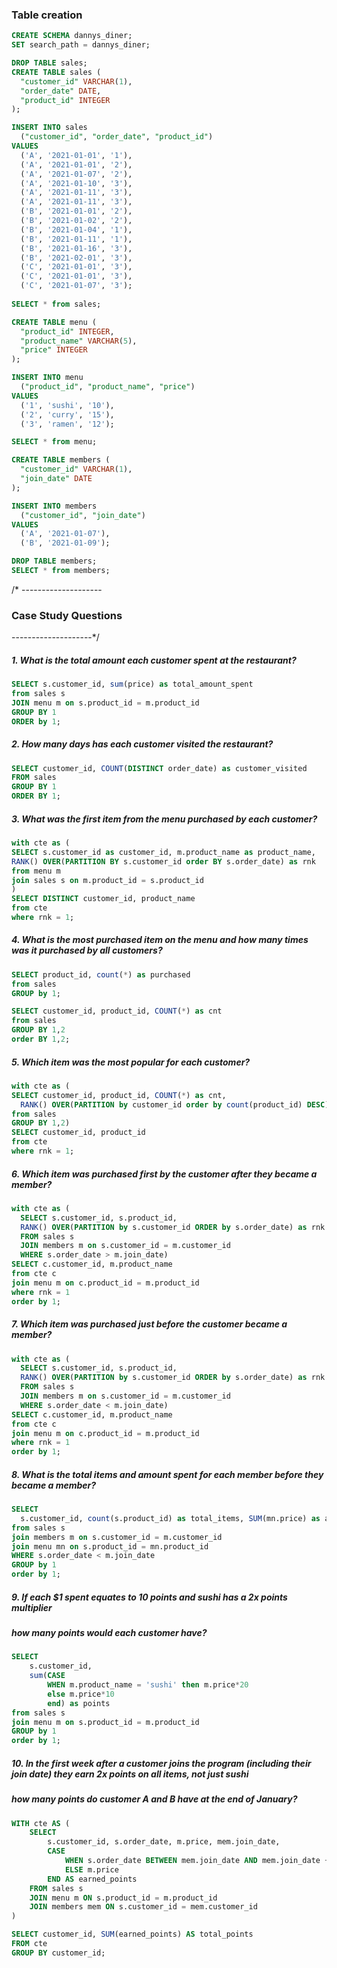 ### Table creation
```sql
CREATE SCHEMA dannys_diner;
SET search_path = dannys_diner;

DROP TABLE sales;
CREATE TABLE sales (
  "customer_id" VARCHAR(1),
  "order_date" DATE,
  "product_id" INTEGER
);

INSERT INTO sales
  ("customer_id", "order_date", "product_id")
VALUES
  ('A', '2021-01-01', '1'),
  ('A', '2021-01-01', '2'),
  ('A', '2021-01-07', '2'),
  ('A', '2021-01-10', '3'),
  ('A', '2021-01-11', '3'),
  ('A', '2021-01-11', '3'),
  ('B', '2021-01-01', '2'),
  ('B', '2021-01-02', '2'),
  ('B', '2021-01-04', '1'),
  ('B', '2021-01-11', '1'),
  ('B', '2021-01-16', '3'),
  ('B', '2021-02-01', '3'),
  ('C', '2021-01-01', '3'),
  ('C', '2021-01-01', '3'),
  ('C', '2021-01-07', '3');
 
SELECT * from sales;

CREATE TABLE menu (
  "product_id" INTEGER,
  "product_name" VARCHAR(5),
  "price" INTEGER
);

INSERT INTO menu
  ("product_id", "product_name", "price")
VALUES
  ('1', 'sushi', '10'),
  ('2', 'curry', '15'),
  ('3', 'ramen', '12');

SELECT * from menu;

CREATE TABLE members (
  "customer_id" VARCHAR(1),
  "join_date" DATE
);

INSERT INTO members
  ("customer_id", "join_date")
VALUES
  ('A', '2021-01-07'),
  ('B', '2021-01-09');

DROP TABLE members;
SELECT * from members;
```
  
  /* --------------------
###  Case Study Questions
   --------------------*/

##### 1. What is the total amount each customer spent at the restaurant?
```sql
SELECT s.customer_id, sum(price) as total_amount_spent
from sales s
JOIN menu m on s.product_id = m.product_id
GROUP BY 1
ORDER by 1;
```

##### 2. How many days has each customer visited the restaurant?
```sql
SELECT customer_id, COUNT(DISTINCT order_date) as customer_visited
FROM sales
GROUP BY 1
ORDER BY 1;
```

##### 3. What was the first item from the menu purchased by each customer?
```sql
with cte as (
SELECT s.customer_id as customer_id, m.product_name as product_name,
RANK() OVER(PARTITION BY s.customer_id order BY s.order_date) as rnk
from menu m
join sales s on m.product_id = s.product_id
)
SELECT DISTINCT customer_id, product_name
from cte
where rnk = 1;
```

##### 4. What is the most purchased item on the menu and how many times was it purchased by all customers?
```sql
SELECT product_id, count(*) as purchased
from sales
GROUP by 1;

SELECT customer_id, product_id, COUNT(*) as cnt
from sales
GROUP BY 1,2
order BY 1,2;
```

##### 5. Which item was the most popular for each customer?
```sql
with cte as (
SELECT customer_id, product_id, COUNT(*) as cnt,
  RANK() OVER(PARTITION by customer_id order by count(product_id) DESC) as rnk
from sales
GROUP BY 1,2)
SELECT customer_id, product_id
from cte
where rnk = 1;
```

##### 6. Which item was purchased first by the customer after they became a member?
```sql
with cte as (
  SELECT s.customer_id, s.product_id,
  RANK() OVER(PARTITION by s.customer_id ORDER by s.order_date) as rnk
  FROM sales s 
  JOIN members m on s.customer_id = m.customer_id
  WHERE s.order_date > m.join_date)
SELECT c.customer_id, m.product_name
from cte c
join menu m on c.product_id = m.product_id
where rnk = 1
order by 1;
```

##### 7. Which item was purchased just before the customer became a member?
```sql
with cte as (
  SELECT s.customer_id, s.product_id,
  RANK() OVER(PARTITION by s.customer_id ORDER by s.order_date) as rnk
  FROM sales s 
  JOIN members m on s.customer_id = m.customer_id
  WHERE s.order_date < m.join_date)
SELECT c.customer_id, m.product_name
from cte c
join menu m on c.product_id = m.product_id
where rnk = 1
order by 1;
```

##### 8. What is the total items and amount spent for each member before they became a member?
```sql
SELECT
  s.customer_id, count(s.product_id) as total_items, SUM(mn.price) as amnt_spent
from sales s
join members m on s.customer_id = m.customer_id
join menu mn on s.product_id = mn.product_id
WHERE s.order_date < m.join_date
GROUP by 1
order by 1;
```

##### 9.  If each $1 spent equates to 10 points and sushi has a 2x points multiplier 
##### how many points would each customer have?
```sql
SELECT
	s.customer_id,
	sum(CASE 
    	WHEN m.product_name = 'sushi' then m.price*20
        else m.price*10
        end) as points
from sales s 
join menu m on s.product_id = m.product_id
GROUP by 1
order by 1;
```

##### 10. In the first week after a customer joins the program (including their join date) they earn 2x points on all items, not just sushi 
##### how many points do customer A and B have at the end of January?
```sql
WITH cte AS (
    SELECT 
        s.customer_id, s.order_date, m.price, mem.join_date,
        CASE 
            WHEN s.order_date BETWEEN mem.join_date AND mem.join_date + INTERVAL '6 days' THEN (m.price * 2)  
            ELSE m.price      
        END AS earned_points
    FROM sales s
    JOIN menu m ON s.product_id = m.product_id
    JOIN members mem ON s.customer_id = mem.customer_id
)

SELECT customer_id, SUM(earned_points) AS total_points
FROM cte
GROUP BY customer_id;
```
